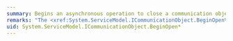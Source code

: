 ```yaml
---
summary: Begins an asynchronous operation to close a communication object.
remarks: "The <xref:System.ServiceModel.ICommunicationObject.BeginOpen%2A> method causes an <xref:System.ServiceModel.ICommunicationObject> to enter into the <xref:System.ServiceModel.CommunicationState.Opening> state where it remains until its transition to the <xref:System.ServiceModel.CommunicationState.Opened> state is completed or fails.  \n  \n Versions with and without an explicit timeout are provided."
uid: System.ServiceModel.ICommunicationObject.BeginOpen*
---
```

